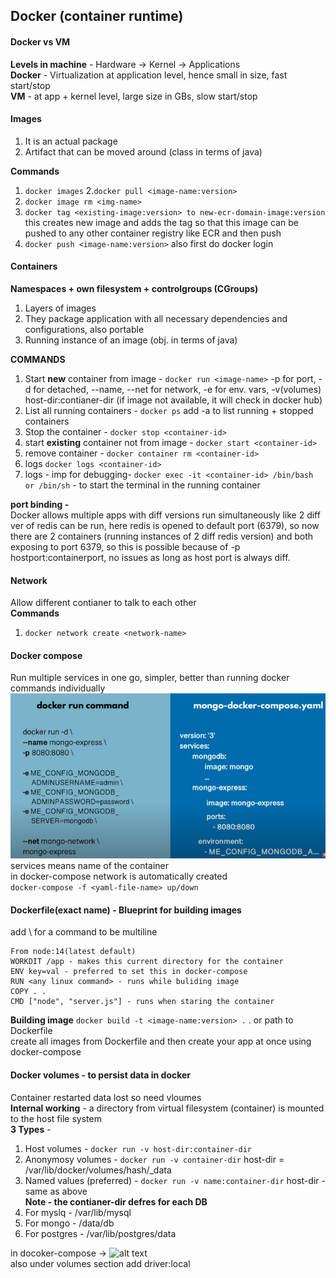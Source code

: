 ## Docker (container runtime)

#### Docker vs VM
**Levels in machine** - Hardware -> Kernel -> Applications  
**Docker** - Virtualization at application level, hence small in size, fast start/stop  
**VM** - at app + kernel level, large size in GBs, slow start/stop

#### Images
1. It is an actual package
2. Artifact that can be moved around (class in terms of java)

**Commands**  
1. ```docker images```
2.```docker pull <image-name:version>```
2. ```docker image rm <img-name>```
3. ```docker tag <existing-image:version> to new-ecr-domain-image:version```  
this creates new image and adds the tag so that this image can be pushed to any other container registry like ECR and then push
4. ```docker push <image-name:version>``` also first do docker login


#### Containers  
**Namespaces + own filesystem + controlgroups (CGroups)**
1. Layers of images
2. They package application with all necessary dependencies and configurations, also portable 
3. Running instance of an image (obj. in terms of java)

**COMMANDS**
1. Start **new** container from image - ```docker run <image-name>``` -p for port, -d for detached, --name, --net for network, -e for env. vars, -v(volumes) host-dir:contianer-dir (if image not available, it will check in docker hub)
2. List all running containers - ```docker ps``` add -a to list running + stopped containers
3. Stop the container - ```docker stop <container-id>```
4. start **existing** container not from image - ```docker start <container-id>``` 
5. remove container - ```docker container rm <container-id>```
6. logs ```docker logs <container-id>```
7. logs - imp for debugging- ```docker exec -it <container-id> /bin/bash or /bin/sh```  - to start the terminal in the running container

**port binding -**  
Docker allows multiple apps with diff versions run simultaneously like 2 diff ver of redis can be run, here redis is opened to default port (6379), so now there are 2 containers (running instances of 2 diff redis version) and both exposing to port 6379, so this is possible because of -p hostport:containerport, no issues as long as host port is always diff.  

#### Network
Allow different contianer to talk to each other  
**Commands**  
1. ```docker network create <network-name>```

#### Docker compose
Run multiple services in one go, simpler, better than running docker commands individually  
![alt text](PNG/docker-compose.PNG "Title")  
services means name of the container  
in docker-compose network is automatically created  
```docker-compose -f <yaml-file-name> up/down```

#### Dockerfile(exact name) - Blueprint for building images
add \ for a command to be multiline
```
From node:14(latest default)
WORKDIT /app - makes this current directory for the container
ENV key=val - preferred to set this in docker-compose
RUN <any linux command> - runs while buliding image
COPY . .
CMD ["node", "server.js"] - runs when staring the container
```
**Building image**
```docker build -t <image-name:version> .``` . or path to Dockerfile  
create all images from Dockerfile and then create your app at once using docker-compose

#### Docker volumes - to persist data in docker
Container restarted data lost so need vloumes  
**Internal working** - a directory from virtual filesystem (container) is mounted to the host file system  
**3 Types** -  
1. Host volumes - ```docker run -v host-dir:container-dir```  
2. Anonymosy volumes - ```docker run -v container-dir``` host-dir = /var/lib/docker/volumes/hash/_data  
3. Named values (preferred) - ```docker run -v name:container-dir``` host-dir - same as above  
**Note - the contianer-dir defres for each DB**  
1. For myslq - /var/lib/mysql
2. For mongo - /data/db
3. For postgres - /var/lib/postgres/data  

in docoker-compose ->
![alt text](PNG/volumes.PNG "Title")  
also under volumes section add driver:local